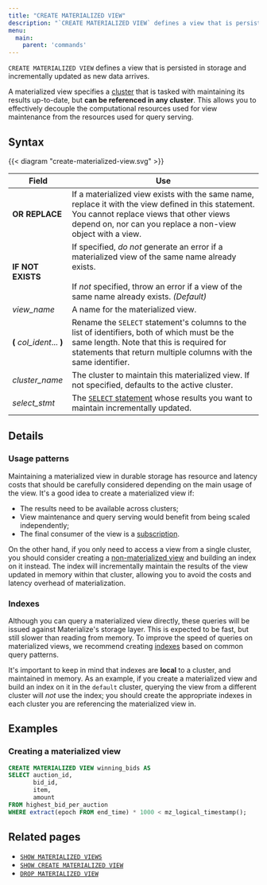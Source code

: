 ```yaml
---
title: "CREATE MATERIALIZED VIEW"
description: "`CREATE MATERIALIZED VIEW` defines a view that is persisted in storage and incrementally updated as new data arrives."
menu:
  main:
    parent: 'commands'
---
```


`CREATE MATERIALIZED VIEW` defines a view that is persisted in storage and
incrementally updated as new data arrives.

A materialized view specifies a [cluster](/overview/key-concepts/#clusters) that
is tasked with maintaining its results up-to-date, but **can be referenced in
any cluster**. This allows you to effectively decouple the computational
resources used for view maintenance from the resources used for query serving.

## Syntax

{{< diagram "create-materialized-view.svg" >}}

Field | Use
------|-----
**OR REPLACE** | If a materialized view exists with the same name, replace it with the view defined in this statement. You cannot replace views that other views depend on, nor can you replace a non-view object with a view.
**IF NOT EXISTS** | If specified, _do not_ generate an error if a materialized view of the same name already exists. <br/><br/>If _not_ specified, throw an error if a view of the same name already exists. _(Default)_
_view&lowbar;name_ | A name for the materialized view.
**(** _col_ident_... **)** | Rename the `SELECT` statement's columns to the list of identifiers, both of which must be the same length. Note that this is required for statements that return multiple columns with the same identifier.
_cluster&lowbar;name_ | The cluster to maintain this materialized view. If not specified, defaults to the active cluster.
_select&lowbar;stmt_ | The [`SELECT` statement](../select) whose results you want to maintain incrementally updated.

## Details

### Usage patterns

Maintaining a materialized view in durable storage has resource and latency
costs that should be carefully considered depending on the main usage of the
view. It's a good idea to create a materialized view if:

* The results need to be available across clusters;
* View maintenance and query serving would benefit from being scaled
  independently;
* The final consumer of the view is a [subscription](../tail).

On the other hand, if you only need to access a view from a single cluster, you
should consider creating a [non-materialized view](../create-view) and building
an index on it instead. The index will incrementally maintain the results of
the view updated in memory within that cluster, allowing you to avoid the costs
and latency overhead of materialization.

[//]: # "TODO(morsapaes) Point to relevant architecture patterns once these
exist+add sinks to the mix once these are supported (if relevant)."

### Indexes

Although you can query a materialized view directly, these queries will be
issued against Materialize's storage layer. This is expected to be fast, but
still slower than reading from memory. To improve the speed of queries on
materialized views, we recommend creating [indexes](../create-index) based on
common query patterns.

It's important to keep in mind that indexes are **local** to a cluster, and
maintained in memory. As an example, if you create a materialized view and
build an index on it in the `default` cluster, querying the view from a
different cluster will _not_ use the index; you should create the appropriate
indexes in each cluster you are referencing the materialized view in.

[//]: # "TODO(morsapaes) Point to relevant operational guide on indexes once
this exists+add detail about using indexes to optimize materialized view
stacking."

## Examples

### Creating a materialized view

```sql
CREATE MATERIALIZED VIEW winning_bids AS
SELECT auction_id,
       bid_id,
       item,
       amount
FROM highest_bid_per_auction
WHERE extract(epoch FROM end_time) * 1000 < mz_logical_timestamp();
```

[//]: # "TODO(morsapaes) Add more elaborate examples with \timing that show
things like querying materialized views from different clusters, indexed vs.
non-indexed, and so on."

## Related pages

- [`SHOW MATERIALIZED VIEWS`](../show-materialized-views)
- [`SHOW CREATE MATERIALIZED VIEW`](../show-create-materialized-view)
- [`DROP MATERIALIZED VIEW`](../drop-materialized-view)
